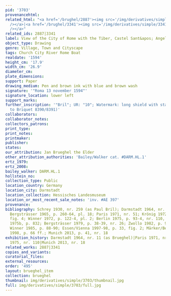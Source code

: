 ```yaml
---
pid: '3703'
provenancehtml:
related_html: "<a href='/brughel/2887'><img src='/img/derivatives/simple/2887/thumbnail.jpg'
  /></a>|<a href='/brughel/3341'><img src='/img/derivatives/simple/3341/thumbnail.jpg'
  /></a>"
related_ids: 2887|3341
label: View of the City of Rome with the Tiber, Castel Sant&apos; Angelo and St. Peter&apos;s
object_type: Drawing
genre: Village, Town and Cityscape
tags: Church City River Rome Boat
realdate: '1594'
height_cm: '17.9'
width_cm: '26.9'
diameter_cm:
plate_dimensions:
support: Paper
drawing_medium: Pen and brown ink with blue and brown wash
signature: '"Roma 13 november 1594"'
signature_location: lower left
support_marks:
further_inscription: '"Bril"; UR: "10"; Watermark: long shield with star over M (similar
  to Briquet 8390/8391)'
collaborators:
collaborator_notes:
collectors_patrons:
print_type:
print_notes:
printmaker:
publisher:
states:
our_attribution: Jan Brueghel the Elder
other_attribution_authorities: 'Bailey/Walker cat. #DARM.HL.1'
ertz_1979:
ertz_2008:
bailey_walker: DARM.HL.1
hollstein_no:
collection_type: Public
location_country: Germany
location_city: Darmstadt
location_collection: Hessisches Landesmuseum
location_or_most_recent_sale_notes: 'inv. #AE 397'
provenance:
bibliography: Schrey 1930, nr. 259 (as Paul Bril); Darmstadt 1964, nr. 11 (as Brueghel);
  Bergsträsser 1965, p. 260-64, pl. 18; Paris 1971, nr. 51; Krönig 1972, p. 168 ff.,
  fig. 4; Winner 1972, p. 122-4, pl. 2; Berlin 1975, p. 93-4, nr. 110, pl. 215; Brown
  1975b, p. 832; Bergsträsser 1979, p. 38-39, nr. 26; Zwollo 1982, p. 95, fig. 12;
  Winner 1985, p. 88-90; Essen/Vienna 1997-98, p. 33, fig. 2; Märker/Bergsträsser
  1998, p. 66 ff.; Munich 2013, p. 41, nr. 18
exhibition_history: Darmstadt 1964, nr. 11 (as Brueghel)|Paris 1971, nr. 51|Berlin
  1975, nr. 110|Munich 2013, nr. 18
related_works: 2887|3341
copies_and_variants:
curatorial_files:
external_resources:
order: '495'
layout: brueghel_item
collection: brueghel
thumbnail: img/derivatives/simple/3703/thumbnail.jpg
full: img/derivatives/simple/3703/full.jpg
---
```


